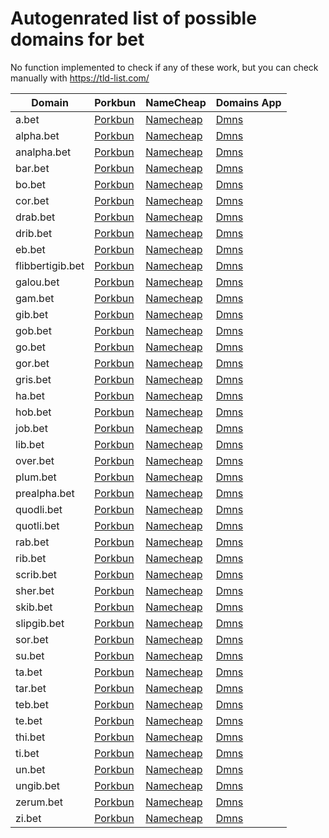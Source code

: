 # Autogenrated list of possible domains for bet

No function implemented to check if any of these work, but you can check manually with https://tld-list.com/

| Domain | Porkbun | NameCheap | Domains App |
|---|---|---|---|
| a.bet | [Porkbun](https://porkbun.com/checkout/search?prb=e814663da1&tlds=&idnLanguage=&search=search&q=a.bet) | [Namecheap](https://www.namecheap.com/domains/registration/results/?domain=a.bet) | [Dmns](https://dmns.app/domains?q=a.bet) |
| alpha.bet | [Porkbun](https://porkbun.com/checkout/search?prb=e814663da1&tlds=&idnLanguage=&search=search&q=alpha.bet) | [Namecheap](https://www.namecheap.com/domains/registration/results/?domain=alpha.bet) | [Dmns](https://dmns.app/domains?q=alpha.bet) |
| analpha.bet | [Porkbun](https://porkbun.com/checkout/search?prb=e814663da1&tlds=&idnLanguage=&search=search&q=analpha.bet) | [Namecheap](https://www.namecheap.com/domains/registration/results/?domain=analpha.bet) | [Dmns](https://dmns.app/domains?q=analpha.bet) |
| bar.bet | [Porkbun](https://porkbun.com/checkout/search?prb=e814663da1&tlds=&idnLanguage=&search=search&q=bar.bet) | [Namecheap](https://www.namecheap.com/domains/registration/results/?domain=bar.bet) | [Dmns](https://dmns.app/domains?q=bar.bet) |
| bo.bet | [Porkbun](https://porkbun.com/checkout/search?prb=e814663da1&tlds=&idnLanguage=&search=search&q=bo.bet) | [Namecheap](https://www.namecheap.com/domains/registration/results/?domain=bo.bet) | [Dmns](https://dmns.app/domains?q=bo.bet) |
| cor.bet | [Porkbun](https://porkbun.com/checkout/search?prb=e814663da1&tlds=&idnLanguage=&search=search&q=cor.bet) | [Namecheap](https://www.namecheap.com/domains/registration/results/?domain=cor.bet) | [Dmns](https://dmns.app/domains?q=cor.bet) |
| drab.bet | [Porkbun](https://porkbun.com/checkout/search?prb=e814663da1&tlds=&idnLanguage=&search=search&q=drab.bet) | [Namecheap](https://www.namecheap.com/domains/registration/results/?domain=drab.bet) | [Dmns](https://dmns.app/domains?q=drab.bet) |
| drib.bet | [Porkbun](https://porkbun.com/checkout/search?prb=e814663da1&tlds=&idnLanguage=&search=search&q=drib.bet) | [Namecheap](https://www.namecheap.com/domains/registration/results/?domain=drib.bet) | [Dmns](https://dmns.app/domains?q=drib.bet) |
| eb.bet | [Porkbun](https://porkbun.com/checkout/search?prb=e814663da1&tlds=&idnLanguage=&search=search&q=eb.bet) | [Namecheap](https://www.namecheap.com/domains/registration/results/?domain=eb.bet) | [Dmns](https://dmns.app/domains?q=eb.bet) |
| flibbertigib.bet | [Porkbun](https://porkbun.com/checkout/search?prb=e814663da1&tlds=&idnLanguage=&search=search&q=flibbertigib.bet) | [Namecheap](https://www.namecheap.com/domains/registration/results/?domain=flibbertigib.bet) | [Dmns](https://dmns.app/domains?q=flibbertigib.bet) |
| galou.bet | [Porkbun](https://porkbun.com/checkout/search?prb=e814663da1&tlds=&idnLanguage=&search=search&q=galou.bet) | [Namecheap](https://www.namecheap.com/domains/registration/results/?domain=galou.bet) | [Dmns](https://dmns.app/domains?q=galou.bet) |
| gam.bet | [Porkbun](https://porkbun.com/checkout/search?prb=e814663da1&tlds=&idnLanguage=&search=search&q=gam.bet) | [Namecheap](https://www.namecheap.com/domains/registration/results/?domain=gam.bet) | [Dmns](https://dmns.app/domains?q=gam.bet) |
| gib.bet | [Porkbun](https://porkbun.com/checkout/search?prb=e814663da1&tlds=&idnLanguage=&search=search&q=gib.bet) | [Namecheap](https://www.namecheap.com/domains/registration/results/?domain=gib.bet) | [Dmns](https://dmns.app/domains?q=gib.bet) |
| gob.bet | [Porkbun](https://porkbun.com/checkout/search?prb=e814663da1&tlds=&idnLanguage=&search=search&q=gob.bet) | [Namecheap](https://www.namecheap.com/domains/registration/results/?domain=gob.bet) | [Dmns](https://dmns.app/domains?q=gob.bet) |
| go.bet | [Porkbun](https://porkbun.com/checkout/search?prb=e814663da1&tlds=&idnLanguage=&search=search&q=go.bet) | [Namecheap](https://www.namecheap.com/domains/registration/results/?domain=go.bet) | [Dmns](https://dmns.app/domains?q=go.bet) |
| gor.bet | [Porkbun](https://porkbun.com/checkout/search?prb=e814663da1&tlds=&idnLanguage=&search=search&q=gor.bet) | [Namecheap](https://www.namecheap.com/domains/registration/results/?domain=gor.bet) | [Dmns](https://dmns.app/domains?q=gor.bet) |
| gris.bet | [Porkbun](https://porkbun.com/checkout/search?prb=e814663da1&tlds=&idnLanguage=&search=search&q=gris.bet) | [Namecheap](https://www.namecheap.com/domains/registration/results/?domain=gris.bet) | [Dmns](https://dmns.app/domains?q=gris.bet) |
| ha.bet | [Porkbun](https://porkbun.com/checkout/search?prb=e814663da1&tlds=&idnLanguage=&search=search&q=ha.bet) | [Namecheap](https://www.namecheap.com/domains/registration/results/?domain=ha.bet) | [Dmns](https://dmns.app/domains?q=ha.bet) |
| hob.bet | [Porkbun](https://porkbun.com/checkout/search?prb=e814663da1&tlds=&idnLanguage=&search=search&q=hob.bet) | [Namecheap](https://www.namecheap.com/domains/registration/results/?domain=hob.bet) | [Dmns](https://dmns.app/domains?q=hob.bet) |
| job.bet | [Porkbun](https://porkbun.com/checkout/search?prb=e814663da1&tlds=&idnLanguage=&search=search&q=job.bet) | [Namecheap](https://www.namecheap.com/domains/registration/results/?domain=job.bet) | [Dmns](https://dmns.app/domains?q=job.bet) |
| lib.bet | [Porkbun](https://porkbun.com/checkout/search?prb=e814663da1&tlds=&idnLanguage=&search=search&q=lib.bet) | [Namecheap](https://www.namecheap.com/domains/registration/results/?domain=lib.bet) | [Dmns](https://dmns.app/domains?q=lib.bet) |
| over.bet | [Porkbun](https://porkbun.com/checkout/search?prb=e814663da1&tlds=&idnLanguage=&search=search&q=over.bet) | [Namecheap](https://www.namecheap.com/domains/registration/results/?domain=over.bet) | [Dmns](https://dmns.app/domains?q=over.bet) |
| plum.bet | [Porkbun](https://porkbun.com/checkout/search?prb=e814663da1&tlds=&idnLanguage=&search=search&q=plum.bet) | [Namecheap](https://www.namecheap.com/domains/registration/results/?domain=plum.bet) | [Dmns](https://dmns.app/domains?q=plum.bet) |
| prealpha.bet | [Porkbun](https://porkbun.com/checkout/search?prb=e814663da1&tlds=&idnLanguage=&search=search&q=prealpha.bet) | [Namecheap](https://www.namecheap.com/domains/registration/results/?domain=prealpha.bet) | [Dmns](https://dmns.app/domains?q=prealpha.bet) |
| quodli.bet | [Porkbun](https://porkbun.com/checkout/search?prb=e814663da1&tlds=&idnLanguage=&search=search&q=quodli.bet) | [Namecheap](https://www.namecheap.com/domains/registration/results/?domain=quodli.bet) | [Dmns](https://dmns.app/domains?q=quodli.bet) |
| quotli.bet | [Porkbun](https://porkbun.com/checkout/search?prb=e814663da1&tlds=&idnLanguage=&search=search&q=quotli.bet) | [Namecheap](https://www.namecheap.com/domains/registration/results/?domain=quotli.bet) | [Dmns](https://dmns.app/domains?q=quotli.bet) |
| rab.bet | [Porkbun](https://porkbun.com/checkout/search?prb=e814663da1&tlds=&idnLanguage=&search=search&q=rab.bet) | [Namecheap](https://www.namecheap.com/domains/registration/results/?domain=rab.bet) | [Dmns](https://dmns.app/domains?q=rab.bet) |
| rib.bet | [Porkbun](https://porkbun.com/checkout/search?prb=e814663da1&tlds=&idnLanguage=&search=search&q=rib.bet) | [Namecheap](https://www.namecheap.com/domains/registration/results/?domain=rib.bet) | [Dmns](https://dmns.app/domains?q=rib.bet) |
| scrib.bet | [Porkbun](https://porkbun.com/checkout/search?prb=e814663da1&tlds=&idnLanguage=&search=search&q=scrib.bet) | [Namecheap](https://www.namecheap.com/domains/registration/results/?domain=scrib.bet) | [Dmns](https://dmns.app/domains?q=scrib.bet) |
| sher.bet | [Porkbun](https://porkbun.com/checkout/search?prb=e814663da1&tlds=&idnLanguage=&search=search&q=sher.bet) | [Namecheap](https://www.namecheap.com/domains/registration/results/?domain=sher.bet) | [Dmns](https://dmns.app/domains?q=sher.bet) |
| skib.bet | [Porkbun](https://porkbun.com/checkout/search?prb=e814663da1&tlds=&idnLanguage=&search=search&q=skib.bet) | [Namecheap](https://www.namecheap.com/domains/registration/results/?domain=skib.bet) | [Dmns](https://dmns.app/domains?q=skib.bet) |
| slipgib.bet | [Porkbun](https://porkbun.com/checkout/search?prb=e814663da1&tlds=&idnLanguage=&search=search&q=slipgib.bet) | [Namecheap](https://www.namecheap.com/domains/registration/results/?domain=slipgib.bet) | [Dmns](https://dmns.app/domains?q=slipgib.bet) |
| sor.bet | [Porkbun](https://porkbun.com/checkout/search?prb=e814663da1&tlds=&idnLanguage=&search=search&q=sor.bet) | [Namecheap](https://www.namecheap.com/domains/registration/results/?domain=sor.bet) | [Dmns](https://dmns.app/domains?q=sor.bet) |
| su.bet | [Porkbun](https://porkbun.com/checkout/search?prb=e814663da1&tlds=&idnLanguage=&search=search&q=su.bet) | [Namecheap](https://www.namecheap.com/domains/registration/results/?domain=su.bet) | [Dmns](https://dmns.app/domains?q=su.bet) |
| ta.bet | [Porkbun](https://porkbun.com/checkout/search?prb=e814663da1&tlds=&idnLanguage=&search=search&q=ta.bet) | [Namecheap](https://www.namecheap.com/domains/registration/results/?domain=ta.bet) | [Dmns](https://dmns.app/domains?q=ta.bet) |
| tar.bet | [Porkbun](https://porkbun.com/checkout/search?prb=e814663da1&tlds=&idnLanguage=&search=search&q=tar.bet) | [Namecheap](https://www.namecheap.com/domains/registration/results/?domain=tar.bet) | [Dmns](https://dmns.app/domains?q=tar.bet) |
| teb.bet | [Porkbun](https://porkbun.com/checkout/search?prb=e814663da1&tlds=&idnLanguage=&search=search&q=teb.bet) | [Namecheap](https://www.namecheap.com/domains/registration/results/?domain=teb.bet) | [Dmns](https://dmns.app/domains?q=teb.bet) |
| te.bet | [Porkbun](https://porkbun.com/checkout/search?prb=e814663da1&tlds=&idnLanguage=&search=search&q=te.bet) | [Namecheap](https://www.namecheap.com/domains/registration/results/?domain=te.bet) | [Dmns](https://dmns.app/domains?q=te.bet) |
| thi.bet | [Porkbun](https://porkbun.com/checkout/search?prb=e814663da1&tlds=&idnLanguage=&search=search&q=thi.bet) | [Namecheap](https://www.namecheap.com/domains/registration/results/?domain=thi.bet) | [Dmns](https://dmns.app/domains?q=thi.bet) |
| ti.bet | [Porkbun](https://porkbun.com/checkout/search?prb=e814663da1&tlds=&idnLanguage=&search=search&q=ti.bet) | [Namecheap](https://www.namecheap.com/domains/registration/results/?domain=ti.bet) | [Dmns](https://dmns.app/domains?q=ti.bet) |
| un.bet | [Porkbun](https://porkbun.com/checkout/search?prb=e814663da1&tlds=&idnLanguage=&search=search&q=un.bet) | [Namecheap](https://www.namecheap.com/domains/registration/results/?domain=un.bet) | [Dmns](https://dmns.app/domains?q=un.bet) |
| ungib.bet | [Porkbun](https://porkbun.com/checkout/search?prb=e814663da1&tlds=&idnLanguage=&search=search&q=ungib.bet) | [Namecheap](https://www.namecheap.com/domains/registration/results/?domain=ungib.bet) | [Dmns](https://dmns.app/domains?q=ungib.bet) |
| zerum.bet | [Porkbun](https://porkbun.com/checkout/search?prb=e814663da1&tlds=&idnLanguage=&search=search&q=zerum.bet) | [Namecheap](https://www.namecheap.com/domains/registration/results/?domain=zerum.bet) | [Dmns](https://dmns.app/domains?q=zerum.bet) |
| zi.bet | [Porkbun](https://porkbun.com/checkout/search?prb=e814663da1&tlds=&idnLanguage=&search=search&q=zi.bet) | [Namecheap](https://www.namecheap.com/domains/registration/results/?domain=zi.bet) | [Dmns](https://dmns.app/domains?q=zi.bet) |
